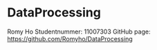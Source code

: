 # DataProcessing
Romy Ho
Studentnummer: 11007303
GitHub page: https://github.com/Romyho/DataProcessing
